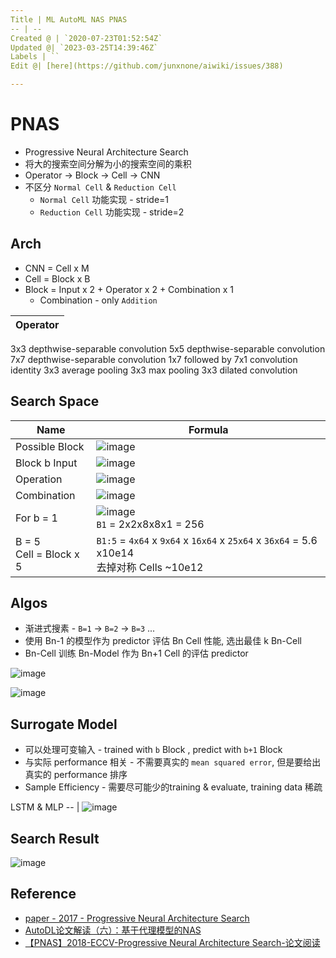 ```yaml
---
Title | ML AutoML NAS PNAS
-- | --
Created @ | `2020-07-23T01:52:54Z`
Updated @| `2023-03-25T14:39:46Z`
Labels | ``
Edit @| [here](https://github.com/junxnone/aiwiki/issues/388)

---
```

# PNAS

- Progressive Neural Architecture Search
- 将大的搜索空间分解为小的搜索空间的乘积
- Operator -> Block -> Cell -> CNN
- 不区分 `Normal Cell` & `Reduction Cell`
  - `Normal Cell` 功能实现 - stride=1
  - `Reduction Cell` 功能实现 - stride=2


## Arch
- CNN = Cell x M
- Cell = Block x B
- Block = Input x 2 + Operator x 2 + Combination x 1
  - Combination - only `Addition`

Operator |
-- |
3x3 depthwise-separable convolution
5x5 depthwise-separable convolution
7x7 depthwise-separable convolution
1x7 followed by 7x1 convolution
identity
3x3 average pooling
3x3 max pooling
3x3 dilated convolution

## Search Space
 
Name | Formula
-- | --
Possible Block | ![image](https://user-images.githubusercontent.com/2216970/88246647-a95c9380-cccd-11ea-9635-140f1b7c2d81.png)
Block b Input  | ![image](https://user-images.githubusercontent.com/2216970/88247404-2c7ee900-ccd0-11ea-859d-6a5ff96f0b0d.png)
Operation | ![image](https://user-images.githubusercontent.com/2216970/88247434-46203080-ccd0-11ea-952b-ac0e6c093ac6.png)
Combination | ![image](https://user-images.githubusercontent.com/2216970/88247453-520bf280-ccd0-11ea-8091-738be14b5c0e.png)
For b = 1 | ![image](https://user-images.githubusercontent.com/2216970/88247468-5f28e180-ccd0-11ea-84dc-02e0e18a38c0.png)  <br> `B1` = 2x2x8x8x1 = 256
B = 5<br>Cell = Block x 5 |  `B1:5` = `4x64` x `9x64` x `16x64` x `25x64` x `36x64` = 5.6 x10e14<br> 去掉对称 Cells ~10e12


## Algos
- 渐进式搜素 - `B=1` -> `B=2` -> `B=3` ...
- 使用 Bn-1 的模型作为 predictor 评估 Bn Cell 性能, 选出最佳 k Bn-Cell
- Bn-Cell 训练 Bn-Model 作为 Bn+1 Cell 的评估 predictor

![image](https://user-images.githubusercontent.com/2216970/88246427-102d7d00-cccd-11ea-8bdc-a50d867b4d9c.png)

![image](https://user-images.githubusercontent.com/2216970/88247910-09553900-ccd2-11ea-9cac-57e27319f88f.png)

## Surrogate Model
- 可以处理可变输入 - trained with `b` Block , predict with `b+1` Block
- 与实际 performance 相关 - 不需要真实的 `mean squared error`, 但是要给出真实的 performance 排序
- Sample Efficiency - 需要尽可能少的training & evaluate, training data 稀疏

LSTM & MLP
-- | 
![image](https://user-images.githubusercontent.com/2216970/88249899-6653ed80-ccd8-11ea-9960-d5117203bf25.png)


## Search Result
![image](https://user-images.githubusercontent.com/2216970/88245796-0c98f680-cccb-11ea-8a90-d014013bd813.png)



## Reference

- [paper - 2017 - Progressive Neural Architecture Search](https://arxiv.org/pdf/1712.00559.pdf)
- [AutoDL论文解读（六）：基于代理模型的NAS](https://blog.csdn.net/u014157632/article/details/102568194)
- [【PNAS】2018-ECCV-Progressive Neural Architecture Search-论文阅读](https://www.cnblogs.com/chenbong/p/12939380.html)



